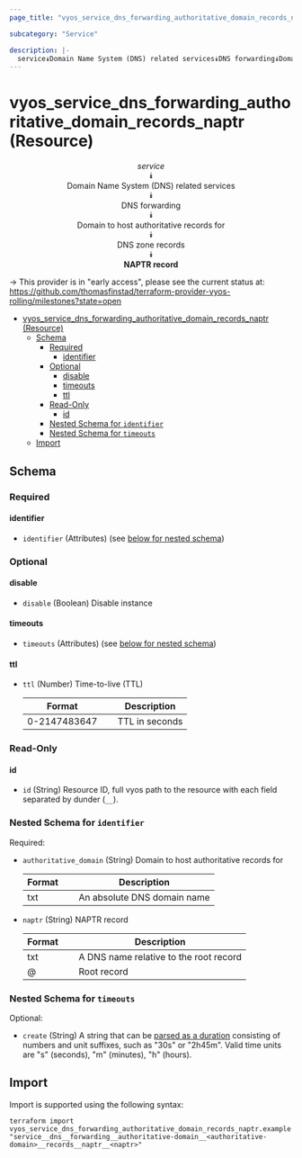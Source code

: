 ```yaml
---
page_title: "vyos_service_dns_forwarding_authoritative_domain_records_naptr Resource - vyos"

subcategory: "Service"

description: |-
  service⯯Domain Name System (DNS) related services⯯DNS forwarding⯯Domain to host authoritative records for⯯DNS zone records⯯NAPTR record
---
```


# vyos_service_dns_forwarding_authoritative_domain_records_naptr (Resource)
<center>


*service*  
⯯  
Domain Name System (DNS) related services  
⯯  
DNS forwarding  
⯯  
Domain to host authoritative records for  
⯯  
DNS zone records  
⯯  
**NAPTR record**


</center>

-> This provider is in "early access", please see the current status at: https://github.com/thomasfinstad/terraform-provider-vyos-rolling/milestones?state=open

<!--TOC-->

- [vyos_service_dns_forwarding_authoritative_domain_records_naptr (Resource)](#vyos_service_dns_forwarding_authoritative_domain_records_naptr-resource)
  - [Schema](#schema)
    - [Required](#required)
      - [identifier](#identifier)
    - [Optional](#optional)
      - [disable](#disable)
      - [timeouts](#timeouts)
      - [ttl](#ttl)
    - [Read-Only](#read-only)
      - [id](#id)
    - [Nested Schema for `identifier`](#nested-schema-for-identifier)
    - [Nested Schema for `timeouts`](#nested-schema-for-timeouts)
  - [Import](#import)

<!--TOC-->

<!-- schema generated by tfplugindocs -->
## Schema

### Required

#### identifier
- `identifier` (Attributes) (see [below for nested schema](#nestedatt--identifier))

### Optional

#### disable
- `disable` (Boolean) Disable instance
#### timeouts
- `timeouts` (Attributes) (see [below for nested schema](#nestedatt--timeouts))
#### ttl
- `ttl` (Number) Time-to-live (TTL)

    |  Format        &emsp;|  Description     |
    |----------------|------------------|
    |  0-2147483647  &emsp;|  TTL in seconds  |

### Read-Only

#### id
- `id` (String) Resource ID, full vyos path to the resource with each field separated by dunder (`__`).

<a id="nestedatt--identifier"></a>
### Nested Schema for `identifier`

Required:

- `authoritative_domain` (String) Domain to host authoritative records for

    |  Format  &emsp;|  Description                  |
    |----------|-------------------------------|
    |  txt     &emsp;|  An absolute DNS domain name  |
- `naptr` (String) NAPTR record

    |  Format  &emsp;|  Description                             |
    |----------|------------------------------------------|
    |  txt     &emsp;|  A DNS name relative to the root record  |
    |  @       &emsp;|  Root record                             |


<a id="nestedatt--timeouts"></a>
### Nested Schema for `timeouts`

Optional:

- `create` (String) A string that can be [parsed as a duration](https://pkg.go.dev/time#ParseDuration) consisting of numbers and unit suffixes, such as &#34;30s&#34; or &#34;2h45m&#34;. Valid time units are &#34;s&#34; (seconds), &#34;m&#34; (minutes), &#34;h&#34; (hours).

## Import

Import is supported using the following syntax:

```shell
terraform import vyos_service_dns_forwarding_authoritative_domain_records_naptr.example "service__dns__forwarding__authoritative-domain__<authoritative-domain>__records__naptr__<naptr>"
```
